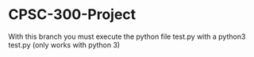 # CPSC-300-Project
With this branch you must execute the python file test.py with a python3 test.py (only works with python 3)
